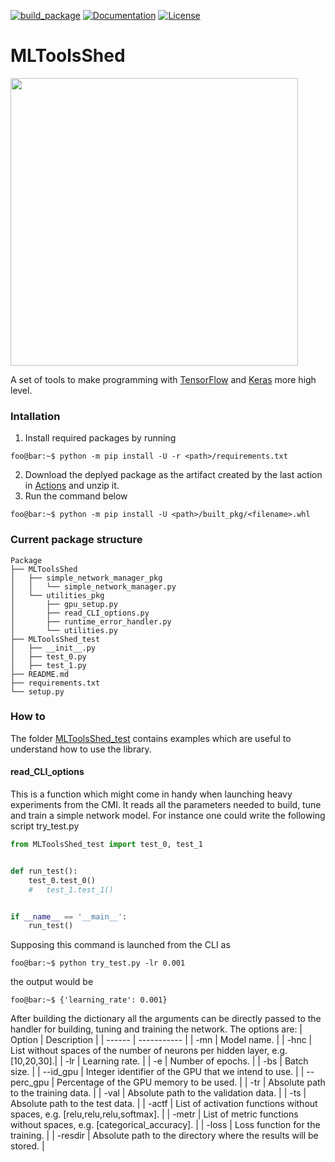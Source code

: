 [![build_package](https://github.com/marcoromanelli-github/MLToolsShed/workflows/build_package/badge.svg)](https://github.com/marcoromanelli-github/MLToolsShed/actions)
[![Documentation](https://img.shields.io/badge/Documentation-yes-blue)](https://img.shields.io/badge/Documentation-yes-blue)
[![License](https://img.shields.io/badge/License-MIT-yellow.svg)](https://img.shields.io/badge/License-MIT-yellow.svg)

# MLToolsShed
<a href="https://github.com/marcoromanelli-github/MLToolsShed"><img src="https://github-link-card.s3.ap-northeast-1.amazonaws.com/marcoromanelli-github/MLToolsShed.png" width="460px"></a>

A set of tools to make programming with [TensorFlow](https://www.tensorflow.org/) and [Keras](https://keras.io/) more high level.

### Intallation
1. Install required packages by running
```console
foo@bar:~$ python -m pip install -U -r <path>/requirements.txt
```
2. Download the deplyed package as the artifact created by the last action in [Actions](https://github.com/marcoromanelli-github/MLToolsShed/actions) and unzip it.
3. Run the command below
```console
foo@bar:~$ python -m pip install -U <path>/built_pkg/<filename>.whl
```

### Current package structure
```
Package
├── MLToolsShed
│   ├── simple_network_manager_pkg
│   │   └── simple_network_manager.py
│   └── utilities_pkg
│       ├── gpu_setup.py
│       ├── read_CLI_options.py
│       ├── runtime_error_handler.py
│       └── utilities.py
├── MLToolsShed_test
│   ├── __init__.py
│   ├── test_0.py
│   ├── test_1.py
├── README.md
├── requirements.txt
└── setup.py
```

### How to
The folder [MLToolsShed_test](https://github.com/marcoromanelli-github/MLToolsShed/tree/master/MLToolsShed_test) contains examples which are useful to understand how to use the library.

#### read_CLI_options
This is a function which might come in handy when launching heavy experiments from the CMI. It reads all the parameters needed to build, tune and train a simple network model. For instance one could write the following script try_test.py
```python
from MLToolsShed_test import test_0, test_1


def run_test():
    test_0.test_0()
    #   test_1.test_1()


if __name__ == '__main__':
    run_test()

```
Supposing this command is launched from the CLI as
```console
foo@bar:~$ python try_test.py -lr 0.001
```
the output would be
```console
foo@bar:~$ {'learning_rate': 0.001}
```
After building the dictionary all the arguments can be directly passed to the handler for building, tuning and training the network.
The options are:
| Option     | Description                                                                    |
| ------     | -----------                                                                    |
| -mn        | Model name.                                                                    |
| -hnc       | List without spaces of the number of neurons per hidden layer, e.g. [10,20,30].|
| -lr        | Learning rate.                                                                 |
| -e         | Number of epochs.                                                              |
| -bs        | Batch size.                                                                    |
| --id_gpu   | Integer identifier of the GPU that we intend to use.                           |
| --perc_gpu | Percentage of the GPU memory to be used.                                       |
| -tr        | Absolute path to the training data.                                            |
| -val       | Absolute path to the validation data.                                          |
| -ts        | Absolute path to the test data.                                                |
| -actf      | List of activation functions without spaces, e.g. [relu,relu,relu,softmax].    |
| -metr      | List of metric functions without spaces, e.g. [categorical_accuracy].          |
| -loss      | Loss function for the training.                                                |
| -resdir    | Absolute path to the directory where the results will be stored.               |
